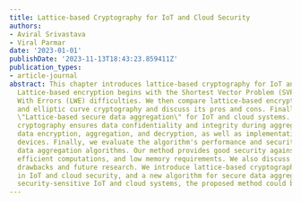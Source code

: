 ```yaml
---
title: Lattice-based Cryptography for IoT and Cloud Security
authors:
- Aviral Srivastava
- Viral Parmar
date: '2023-01-01'
publishDate: '2023-11-13T18:43:23.859411Z'
publication_types:
- article-journal
abstract: This chapter introduces lattice-based cryptography for IoT and cloud security.
  Lattice-based encryption begins with the Shortest Vector Problem (SVP) and Learning
  With Errors (LWE) difficulties. We then compare lattice-based encryption to RSA
  and elliptic curve cryptography and discuss its pros and cons. Finally, we introduce
  \"Lattice-based secure data aggregation\" for IoT and cloud systems. Lattice-based
  cryptography ensures data confidentiality and integrity during aggregation. We discuss
  data encryption, aggregation, and decryption, as well as implementation on resource-constrained
  devices. Finally, we evaluate the algorithm's performance and security against other
  data aggregation algorithms. Our method provides good security against attacks,
  efficient computations, and low memory requirements. We also discuss the approach's
  drawbacks and future research. We introduce lattice-based cryptography, its uses
  in IoT and cloud security, and a new algorithm for secure data aggregation. In privacy-and
  security-sensitive IoT and cloud systems, the proposed method could be widely adopted.
---
```

